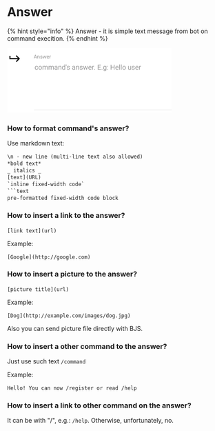 # Answer

{% hint style="info" %}
Answer - it is simple text message from bot on command execition.
{% endhint %}

![Answer can be modified on command editing ](<../.gitbook/assets/image (42).png>)

### How to format command's answer?

Use markdown text:

````
\n - new line (multi-line text also allowed)
*bold text*
_ italics _
[text](URL)
`inline fixed-width code`
```text
pre-formatted fixed-width code block
````



### How to insert a link to the answer?

```
[link text](url)
```

Example:

```
[Google](http://google.com)
```



### How to insert a picture to the answer?

```
[picture title](url)
```

Example:

```
[Dog](http://example.com/images/dog.jpg)
```

Also you can send picture file directly with BJS.



### How to insert a other command to the answer?

Just use such text `/command`

Example:

```
Hello! You can now /register or read /help
```

### How to insert a link to other command on the answer?

It can be with "/", e.g.: `/help`. Otherwise, unfortunately, no.
